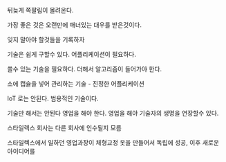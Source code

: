 뒤늦게 쪽팔림이 몰려온다.

가장 좋은 것은 오랜만에 매너있는 대우를 받은것이다.

잊지 말아야 할것들을 기록하자

기술은 쉽게 구할수 있다. 어플리케이션이 필요하다.

쓸수 있는 기술을 필요하다. 더해서 알고리즘이 들어가야 한다.

소에 캡슐을 넣어 관리하는 기술 - 진정한 어플리케이션

IoT 로는 안된다. 범용적인 기술이다.

기술만 해서는 안된다 영업을 해야 한다. 영업을 해야 기술자의 생명을 연장할수 있다.

스타일렉스 회사는 다른 회사에 인수될지 모름

스타일렉스에서 일하던 영업과장이 체형교정 옷을 만들어서 독립에 성공, 이후 새로운 아이디어를 
